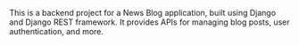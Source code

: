This is a backend project for a News Blog application, built using Django and Django REST framework. It provides APIs for managing blog posts, user authentication, and more.
